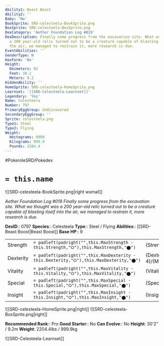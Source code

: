```yaml
---
Ability1: Beast Boost
Ability2: ''
Baby: 'No'
BookSprite: SRD-celesteela-BookSprite.png
BoxSprite: SRD-celesteela-BoxSprite.png
DexCategory: 'Aether Foundation Log #019'
DexDescription: Finally some progress from the excavation site. What we thought was
  a 200 year-old relic turned out to be a creature capable of blasting itself into
  the air, we managed to restrain it, more research is due.
EventAbilities: ''
GenderType: N
HasForm: 'No'
Height:
  Deimeters: 92
  Feet: 30.2
  Meters: 9.2
HiddenAbility: ''
HomeSprite: SRD-celesteela-HomeSprite.png
Learnset: '[[SRD-Celesteela-Learnset]]'
Legendary: 'Yes'
Name: Celesteela
Number: 797
PrimaryEggGroup: Undiscovered
SecondaryEggGroup: ''
Sprite: celesteela.png
Type1: Steel
Type2: Flying
Weight:
  Hectograms: 9999
  Kilograms: 999.9
  Pounds: 2204.4
---
```


#PokeroleSRD/Pokedex

# `= this.name`

![[SRD-celesteela-BookSprite.png|right wsmall]]

*Aether Foundation Log #019*
*Finally some progress from the excavation site. What we thought was a 200 year-old relic turned out to be a creature capable of blasting itself into the air, we managed to restrain it, more research is due.*

**DexID**:: 0797
**Species**:: Celesteela
**Type**:: Steel / Flying
**Abilities**:: [[SRD-Beast Boost|Beast Boost]]
**Base HP**:: 9

|           |                                                                                        |                                          |
| --------- | -------------------------------------------------------------------------------------- | ---------------------------------------- |
| Strength  | `= padleft(padright("",this.MaxStrength - this.Strength,"⭘"),this.MaxStrength,"⬤")`    | (Strength::6)/(MaxStrength::6)   |
| Dexterity | `= padleft(padright("",this.MaxDexterity - this.Dexterity,"⭘"),this.MaxDexterity,"⬤")` | (Dexterity:: 4)/(MaxDexterity::4) |
| Vitality  | `= padleft(padright("",this.MaxVitality - this.Vitality,"⭘"),this.MaxVitality,"⬤")`    | (Vitality::6)/(MaxVitality::6)   |
| Special   | `= padleft(padright("",this.MaxSpecial - this.Special,"⭘"),this.MaxSpecial,"⬤")`       | (Special::6)/(MaxSpecial::6)     |
| Insight   | `= padleft(padright("",this.MaxInsight - this.Insight,"⭘"),this.MaxInsight,"⬤")`       | (Insight::6)/(MaxInsight::6)     |

![[SRD-celesteela-HomeSprite.png|right]]
![[SRD-celesteela-BoxSprite.png|right]]

**Recommended Rank**:: Pro
**Good Starter**:: No
**Can Evolve**:: No
**Height**: 30'2" / 9.2m
**Weight**: 2204.4lbs / 999.9kg

![[SRD-Celesteela-Learnset]]